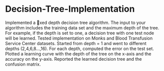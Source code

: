 # Decision-Tree-Implementation

Implemented a xed depth decision tree algorithm. The input to your algorithm includes
the training data set and the maximum depth of the tree. For example, if the depth is set to one, a decision tree with one test node will be learned. 
Tested implementation on Monks and Blood Transfusion Service Center datasets.
Started from depth = 1 and went to different depths (2,4,6,8...,16). For each depth, computed
the error on the test set.
Plotted a learning curve with the depth of the tree on the x-axis and the accuracy on the y-axis.
Reported the learned decision tree and the confusion matrix.
